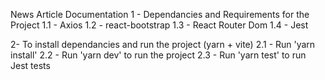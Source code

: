 News Article Documentation
1 - Dependancies  and Requirements for the Project
    1.1 -  Axios
    1.2 -  react-bootstrap
    1.3 -  React Router Dom
    1.4 -  Jest
    


2- To install dependancies and run the project (yarn + vite) 
    2.1 - Run 'yarn install'
    2.2 - Run 'yarn dev' to run the project
    2.3 - Run 'yarn test' to run Jest tests
